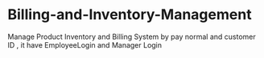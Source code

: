 # Billing-and-Inventory-Management
Manage Product Inventory and Billing System by pay normal and customer ID , it have EmployeeLogin and Manager Login

